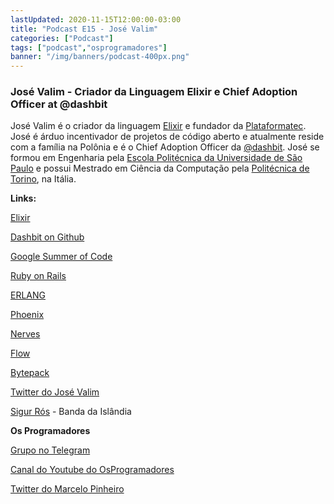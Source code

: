 ```yaml
---
lastUpdated: 2020-11-15T12:00:00-03:00
title: "Podcast E15 - José Valim"
categories: ["Podcast"]
tags: ["podcast","osprogramadores"]
banner: "/img/banners/podcast-400px.png"
---
```


### José Valim - Criador da Linguagem Elixir e Chief Adoption Officer at @dashbit

José Valim é o criador da linguagem [Elixir](https://elixir-lang.org/) e fundador da [Plataformatec](https://plataformatec.com/en/). José é árduo incentivador de projetos de código aberto e atualmente reside com a família na Polônia e é o Chief Adoption Officer da [@dashbit](https://dashbit.co/). José se formou em Engenharia pela [Escola Politécnica da Universidade de São Paulo](https://www.poli.usp.br/) e possui Mestrado em Ciência da Computação pela [Politécnica de Torino](https://www.polito.it/?lang=en), na Itália.


<SpotifyEmbed episode="2oqJ4mpJ84SDSweEA86tFh"></SpotifyEmbed>


**Links:**

[Elixir](https://elixir-lang.org/)

[Dashbit on Github](https://github.com/dashbitco)

[Google Summer of Code](https://summerofcode.withgoogle.com/)

[Ruby on Rails](https://rubyonrails.org/)

[ERLANG](https://www.erlang.org/)

[Phoenix](https://www.phoenixframework.org/)

[Nerves](https://www.nerves-project.org/)

[Flow](https://github.com/dashbitco/flow)

[Bytepack](https://bytepack.io/)

[Twitter do José Valim](https://twitter.com/josevalim)

[Sigur Rós](https://www.youtube.com/channel/UCAmt29QykFXnuIqQoEEnEFg) - Banda da Islândia


**Os Programadores**

[Grupo no Telegram](https://t.me/osprogramadores)

[Canal do Youtube do OsProgramadores](https://www.youtube.com/channel/UCt_YNYGl6K5yNXlXEQDdwWg?view_as=subscriber)

[Twitter do Marcelo Pinheiro](https://twitter.com/mpinheir)
